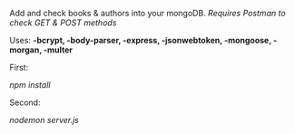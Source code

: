 Add and check books & authors into your mongoDB.
*Requires Postman to check GET & POST methods*

Uses:
**-bcrypt,
-body-parser,
-express,
-jsonwebtoken,
-mongoose,
-morgan,
-multer**

First:

*npm install*

Second:

*nodemon server.js*
